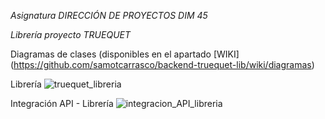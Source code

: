 *Asignatura DIRECCIÓN DE PROYECTOS DIM 45*

*Librería proyecto TRUEQUET*

Diagramas de clases (disponibles en el apartado [WIKI] (https://github.com/samotcarrasco/backend-truequet-lib/wiki/diagramas)

Librería
![truequet_libreria](https://github.com/samotcarrasco/backend-truequet-lib/assets/112638194/b464bb4b-5517-403c-a9f3-f3ce1e275c87)

Integración API - Librería
![integracion_API_libreria](https://github.com/samotcarrasco/backend-truequet-lib/assets/112638194/3c92600f-bcd7-41a9-8243-13974f1c0b6a)



